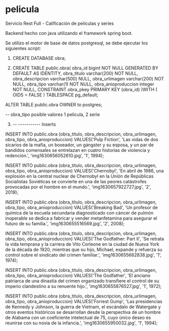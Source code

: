 # pelicula
Servicio Rest Full - Calificación de películas y series

Backend hecho con java utilizando el framework spring boot.

Se utilizo el motor de base de datos postgresql, se debe ejecutar los siguientes script:

1. CREATE DATABASE obra;

2. CREATE TABLE public.obra(
    obra_id bigint NOT NULL GENERATED BY DEFAULT AS IDENTITY,
    obra_titulo varchar(200) NOT NULL,
    obra_descripcion varchar(500) NULL,
    obra_urlimagen varchar(200) NOT NULL,
	obra_tipo varchar(1) NOT NULL,
	obra_anioproduccion integer NOT NULL,
	CONSTRAINT obra_pkey PRIMARY KEY (obra_id)
)WITH (
    OIDS = FALSE
)
TABLESPACE pg_default;

ALTER TABLE public.obra
    OWNER to postgres;
    
-- obra_tipo posible valores 1 pelicula, 2 serie

3.  -- ----------- Inserts
   
INSERT INTO public.obra
(obra_titulo, obra_descripcion, obra_urlimagen, obra_tipo, obra_anioproduccion)
VALUES('Pulp Fiction', 'Las vidas de dos sicarios de la mafia, un boxeador, un gángster y su esposa, y un par de bandidos comensales se entrelazan en cuatro historias de violencia y redención.', 'img1630656052610.jpg', '1', 1994);

INSERT INTO public.obra
(obra_titulo, obra_descripcion, obra_urlimagen, obra_tipo, obra_anioproduccion)
VALUES('Chernobyl', 'En abril de 1986, una explosión en la central nuclear de Chernobyl en la Unión de Repúblicas Socialistas Soviéticas se convierte en una de las peores catástrofes provocadas por el hombre en el mundo.', 'img1630657922727.jpg', '2', 2019);

INSERT INTO public.obra
(obra_titulo, obra_descripcion, obra_urlimagen, obra_tipo, obra_anioproduccion)
VALUES('Breaking Bad', 'Un profesor de química de la escuela secundaria diagnosticado con cáncer de pulmón inoperable se dedica a fabricar y vender metanfetamina para asegurar el futuro de su familia.', 'img1630655516569.jpg', '2', 2008);

INSERT INTO public.obra
(obra_titulo, obra_descripcion, obra_urlimagen, obra_tipo, obra_anioproduccion)
VALUES('The Godfather: Part II', 'Se retrata la vida temprana y la carrera de Vito Corleone en la ciudad de Nueva York de la década de 1920, mientras que su hijo, Michael, expande y refuerza su control sobre el sindicato del crimen familiar.', 'img1630655662838.jpg', '1', 1974);

INSERT INTO public.obra
(obra_titulo, obra_descripcion, obra_urlimagen, obra_tipo, obra_anioproduccion)
VALUES('The Godfather', 'El anciano patriarca de una dinastía del crimen organizado transfiere el control de su imperio clandestino a su renuente hijo.', 'img1630655876527.jpg', '1', 1972);

INSERT INTO public.obra
(obra_titulo, obra_descripcion, obra_urlimagen, obra_tipo, obra_anioproduccion)
VALUES('Forrest Gump', 'Las presidencias de Kennedy y Johnson, la guerra de Vietnam, el escándalo de Watergate y otros eventos históricos se desarrollan desde la perspectiva de un hombre de Alabama con un coeficiente intelectual de 75, cuyo único deseo es reunirse con su novia de la infancia.', 'img1630655950032.jpg', '1', 1994);


